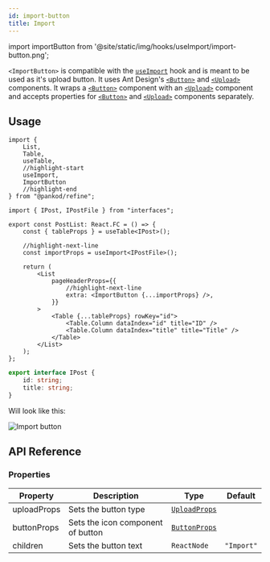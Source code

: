 ```yaml
---
id: import-button
title: Import
---
```


import importButton from '@site/static/img/hooks/useImport/import-button.png';

`<ImportButton>` is compatible with the [`useImport`][useImport] hook and is meant to be used as it's upload button. 
It uses Ant Design's [`<Button>`][Button] and [`<Upload>`][Upload] components. It wraps a [`<Button>`][Button] component with an [`<Upload>`][Upload] component and accepts properties for [`<Button>`][Button] and [`<Upload>`][Upload] components separately.

## Usage

```tsx title="/src/pages/posts/list.tsx"
import { 
    List, 
    Table, 
    useTable, 
    //highlight-start
    useImport, 
    ImportButton 
    //highlight-end
} from "@pankod/refine";

import { IPost, IPostFile } from "interfaces";

export const PostList: React.FC = () => {
    const { tableProps } = useTable<IPost>();

    //highlight-next-line
    const importProps = useImport<IPostFile>();

    return (
        <List
            pageHeaderProps={{
                //highlight-next-line
                extra: <ImportButton {...importProps} />,
            }}
        >
            <Table {...tableProps} rowKey="id">
                <Table.Column dataIndex="id" title="ID" />
                <Table.Column dataIndex="title" title="Title" />
            </Table>
        </List>
    );
};

```

```ts title="/src/interfaces.d.ts"
export interface IPost {
    id: string;
    title: string;
}
```

Will look like this:

<div>
    <img  src={importButton} alt="Import button" />
</div>

## API Reference

### Properties

| Property    | Description                      | Type                                                       | Default    |
| ----------- | -------------------------------- | ---------------------------------------------------------- | ---------- |
| uploadProps | Sets the button type              | [`UploadProps`](https://ant.design/components/upload/#API) |            |
| buttonProps | Sets the icon component of button | [`ButtonProps`](https://ant.design/components/button/#API) |            |
| children    | Sets the button text              | `ReactNode`                                                | `"Import"` |

[useImport]: /api-references/hooks/import-export/useImport.md
[Button]: https://ant.design/components/button/
[Upload]: https://ant.design/components/upload/
